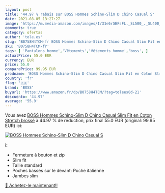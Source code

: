 ```yaml
---
layout: post
title: '44.97 % rabais sur BOSS Hommes Schino-Slim D Chino Casual S'
date: 2021-08-05 13:27:27
image: 'https://m.media-amazon.com/images/I/31e6rGEFsFL._SL500_._SL400_.jpg'
comments: true
category: ofertas
author: 'tole.es'
slug: 'B0758H4TCM-fr BOSS Hommes Schino-Slim D Chino Casual Slim Fit en Coton...'
sku: 'B0758H4TCM-fr'
tags: [ 'Pantalons homme','Vêtements','Vêtements homme','boss', ]
actualPrice: 55.0 EUR
currency: EUR
price: 55.0
comparePrice: 99.95 EUR
prodname: 'BOSS Hommes Schino-Slim D Chino Casual Slim Fit en Coton Stretch brossé'
country: 'fr'
flag: '🇫🇷'
brand: 'BOSS'
buyurl: 'https://www.amazon.fr/dp/B0758H4TCM/?tag=tolees0d-21'
descuento: '44.97'
average: '55.0'
---
```


Vous avez [BOSS Hommes Schino-Slim D Chino Casual Slim Fit en Coton Stretch brossé](https://www.amazon.fr/dp/B0758H4TCM/?tag=tolees0d-21)  à  44.97 % de réduction, prix final  55.0 EUR (original: 99.95 EUR) ici:

[![BOSS Hommes Schino-Slim D Chino Casual S](https://m.media-amazon.com/images/I/31e6rGEFsFL._SL500_._SL400_.jpg)](https://www.amazon.fr/dp/B0758H4TCM/?tag=tolees0d-21)

ℹ️:

- Fermeture à bouton et zip
- Slim fit
- Taille standard
- Poches basses sur le devant: Poche italienne
- Jambes slim

[🛒 Achetez-le maintenant!!](https://www.amazon.fr/dp/B0758H4TCM/?tag=tolees0d-21)
